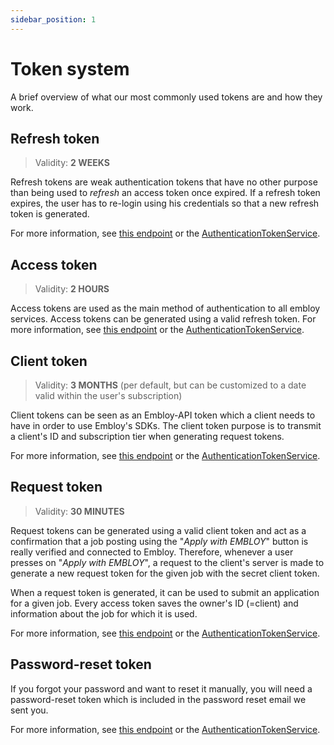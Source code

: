 ```yaml
---
sidebar_position: 1
---
```


# Token system

A brief overview of what our most commonly used tokens are and how they work. 

## Refresh token

> Validity: **2 WEEKS**

Refresh tokens are weak authentication tokens that have no other purpose than being used to _refresh_ an access token once expired. 
If a refresh token expires, the user has to re-login using his credentials so that a new refresh token is generated.

For more information, see [this endpoint](https://www.postman.com/embloy/workspace/embloy-workspace/request/24977803-2c38042b-45e7-4de4-8171-ddc3f53a0182) or the [AuthenticationTokenService](../tokens/authentication_token_service.md).


## Access token

> Validity: **2 HOURS**

Access tokens are used as the main method of authentication to all embloy services. Access tokens can be generated using a valid refresh token. For more information, see [this endpoint](https://www.postman.com/embloy/workspace/embloy-workspace/request/24977803-e29e5a54-533b-413a-9e04-b608cc4acd68) or the [AuthenticationTokenService](../tokens/authentication_token_service.md).

## Client token

> Validity: **3 MONTHS** (per default, but can be customized to a date valid within the user's subscription)

Client tokens can be seen as an Embloy-API token which a client needs to have in order to use Embloy's SDKs. The client token purpose is to transmit a client's ID and subscription tier when generating request tokens.

For more information, see [this endpoint](https://www.postman.com/embloy/workspace/embloy-workspace/request/24977803-86b2cf1c-b02e-4d83-b65f-9c5e03cc89c4) or the [AuthenticationTokenService](../tokens/authentication_token_service.md).

## Request token

> Validity: **30 MINUTES**

Request tokens can be generated using a valid client token and act as a confirmation that a job posting using the "_Apply with EMBLOY_" button is really verified and connected to Embloy. Therefore, whenever a user presses on "_Apply with EMBLOY_", a request to the client's server is made to generate a new request token for the given job with the secret client token.

 When a request token is generated, it can be used to submit an application for a given job. Every access token saves the owner's ID (=client) and information about the job for which it is used.   

For more information, see [this endpoint](https://www.postman.com/embloy/workspace/embloy-workspace/request/24977803-cb4b3c33-f0b8-4f76-af72-f8b325e16bb8) or the [AuthenticationTokenService](../tokens/authentication_token_service.md).

## Password-reset token

If you forgot your password and want to reset it manually, you will need a password-reset token which is included in the password reset email we sent you.

For more information, see [this endpoint](https://www.postman.com/embloy/workspace/embloy-workspace/request/24977803-969a3f0a-af9e-4e62-9eb1-a72110864f27) or the [AuthenticationTokenService](../tokens/authentication_token_service.md).